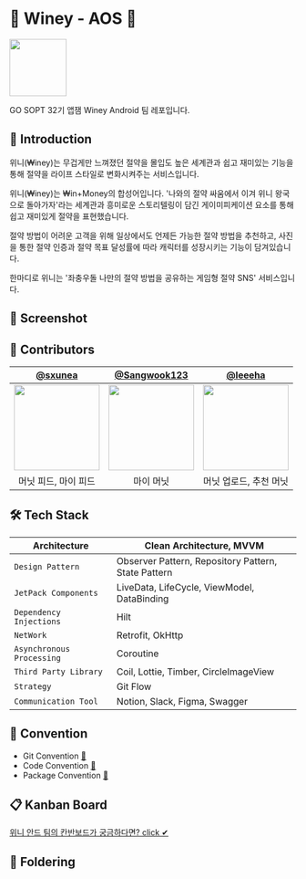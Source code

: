 # 👑 Winey - AOS 💸

<img width="100" src="https://github.com/team-winey/Winey-AOS/assets/68090939/0335e4c3-b2b1-4523-b40f-fd62255b7ea0"/>

GO SOPT 32기 앱잼 Winey Android 팀 레포입니다.

## 💁 Introduction 

위니(₩iney)는 무겁게만 느껴졌던 절약을 몰입도 높은 세계관과 쉽고 재미있는 기능을 통해 절약을 라이프 스타일로 변화시켜주는 서비스입니다.

위니(₩iney)는 ₩in+Money의 합성어입니다. '나와의 절약 싸움에서 이겨 위니 왕국으로 돌아가자'라는 세계관과 흥미로운 스토리텔링이 담긴 게이미피케이션 요소를 통해 쉽고 재미있게 절약을 표현했습니다.

절약 방법이 어려운 고객을 위해 일상에서도 언제든 가능한 절약 방법을 추천하고, 사진을 통한 절약 인증과 절약 목표 달성률에 따라 캐릭터를 성장시키는 기능이 담겨있습니다. 

한마디로 위니는 '좌충우돌 나만의 절약 방법을 공유하는 게임형 절약 SNS' 서비스입니다.

## 📸 Screenshot 

## 🌱 Contributors

| [@sxunea](https://github.com/sxunea) | [@Sangwook123](https://github.com/Sangwook123)  | [@leeeha](https://github.com/leeeha) |
|:------------------------------------:|:-------------------------:|:------------------------------:|
|      <img width="150" src="https://github.com/team-winey/Winey-AOS/assets/68090939/03ec7e2e-5ed9-4245-8832-d5c8bfee77db"/>       | <img width="150" src="https://github.com/team-winey/Winey-AOS/assets/68090939/765d0885-d68a-4e59-a3a4-d1ff61f84686"/> |   <img width="150" src="https://github.com/team-winey/Winey-AOS/assets/68090939/ddd5b602-ee67-453c-8fff-d5fa50727b5b"/>    |
|             머닛 피드, 마이 피드             |          마이 머닛            |         머닛 업로드, 추천 머닛          |

## 🛠 Tech Stack 
| Architecture | Clean Architecture, MVVM |
| ------------ | ------------------------ |
| `Design Pattern` | Observer Pattern, Repository Pattern, State Pattern |
| `JetPack Components` | LiveData, LifeCycle, ViewModel, DataBinding |
| `Dependency Injections` | Hilt |
| `NetWork` | Retrofit, OkHttp |
| `Asynchronous Processing` | Coroutine |
| `Third Party Library` | Coil, Lottie, Timber, CircleImageView |
| `Strategy` | Git Flow |
| `Communication Tool` | Notion, Slack, Figma, Swagger |

## 📌 Convention 

- Git Convention [📝](https://www.notion.so/Git-Convention-8b890a83aed94c9fbf727b4088bc2670?pvs=4)
- Code Convention [📝](https://www.notion.so/Code-Convention-d39ec34c2d1240f297f6027b8f9839c3?pvs=4)
- Package Convention [📝](https://www.notion.so/Package-Convention-b5a7ccc1f2b64f5d86ea9fc9179b7516?pvs=4)

## 📋 Kanban Board

[위니 안드 팀의 칸반보드가 궁금하다면? click ✔](https://github.com/orgs/team-winey/projects/2)

## 📂 Foldering 
